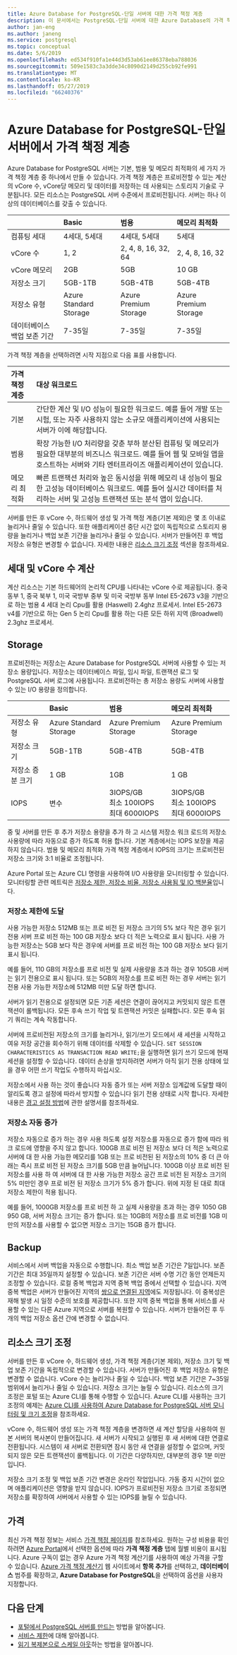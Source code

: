 ```yaml
---
title: Azure Database for PostgreSQL-단일 서버에 대한 가격 책정 계층
description: 이 문서에서는 PostgreSQL-단일 서버에 대한 Azure Database의 가격 책정 계층을 설명합니다.
author: jan-eng
ms.author: janeng
ms.service: postgresql
ms.topic: conceptual
ms.date: 5/6/2019
ms.openlocfilehash: ed534f910fa1e44d3d53ab61ee86378eba788036
ms.sourcegitcommit: 509e1583c3a3dde34c8090d2149d255cb92fe991
ms.translationtype: MT
ms.contentlocale: ko-KR
ms.lasthandoff: 05/27/2019
ms.locfileid: "66240376"
---
```

# <a name="pricing-tiers-in-azure-database-for-postgresql---single-server"></a>Azure Database for PostgreSQL-단일 서버에서 가격 책정 계층

Azure Database for PostgreSQL 서버는 기본, 범용 및 메모리 최적화의 세 가지 가격 책정 계층 중 하나에서 만들 수 있습니다. 가격 책정 계층은 프로비전할 수 있는 계산의 vCore 수, vCore당 메모리 및 데이터를 저장하는 데 사용되는 스토리지 기술로 구분됩니다. 모든 리소스는 PostgreSQL 서버 수준에서 프로비전됩니다. 서버는 하나 이상의 데이터베이스를 갖출 수 있습니다.

|    | **Basic** | **범용** | **메모리 최적화** |
|:---|:----------|:--------------------|:---------------------|
| 컴퓨팅 세대 | 4세대, 5세대 | 4세대, 5세대 | 5세대 |
| vCore 수 | 1, 2 | 2, 4, 8, 16, 32, 64 |2, 4, 8, 16, 32 |
| vCore 메모리 | 2GB | 5GB | 10 GB |
| 저장소 크기 | 5GB-1TB | 5GB-4TB | 5GB-4TB |
| 저장소 유형 | Azure Standard Storage | Azure Premium Storage | Azure Premium Storage |
| 데이터베이스 백업 보존 기간 | 7-35일 | 7-35일 | 7-35일 |

가격 책정 계층을 선택하려면 시작 지점으로 다음 표를 사용합니다.

| 가격 책정 계층  | 대상 워크로드 |
|:-------------|:-----------------|
| 기본 | 간단한 계산 및 I/O 성능이 필요한 워크로드. 예를 들어 개발 또는 시험, 또는 자주 사용하지 않는 소규모 애플리케이션에 사용되는 서버가 이에 해당합니다. |
| 범용 | 확장 가능한 I/O 처리량을 갖춘 부하 분산된 컴퓨팅 및 메모리가 필요한 대부분의 비즈니스 워크로드. 예를 들어 웹 및 모바일 앱을 호스트하는 서버와 기타 엔터프라이즈 애플리케이션이 있습니다.|
| 메모리 최적화 | 빠른 트랜잭션 처리와 높은 동시성을 위해 메모리 내 성능이 필요한 고성능 데이터베이스 워크로드. 예를 들어 실시간 데이터를 처리하는 서버 및 고성능 트랜잭션 또는 분석 앱이 있습니다.|

서버를 만든 후 vCore 수, 하드웨어 생성 및 가격 책정 계층(기본 제외)은 몇 초 이내로 늘리거나 줄일 수 있습니다. 또한 애플리케이션 중단 시간 없이 독립적으로 스토리지 용량을 늘리거나 백업 보존 기간을 늘리거나 줄일 수 있습니다. 서버가 만들어진 후 백업 저장소 유형은 변경할 수 없습니다. 자세한 내용은 [리소스 크기 조정](#scale-resources) 섹션을 참조하세요.

## <a name="compute-generations-and-vcores"></a>세대 및 vCore 수 계산

계산 리소스는 기본 하드웨어의 논리적 CPU를 나타내는 vCore 수로 제공됩니다. 중국 동부 1, 중국 북부 1, 미국 국방부 중부 및 미국 국방부 동부 Intel E5-2673 v3을 기반으로 하는 범용 4 세대 논리 Cpu를 활용 (Haswell) 2.4ghz 프로세서. Intel E5-2673 v4를 기반으로 하는 Gen 5 논리 Cpu를 활용 하는 다른 모든 하위 지역 (Broadwell) 2.3ghz 프로세서.

## <a name="storage"></a>Storage

프로비전하는 저장소는 Azure Database for PostgreSQL 서버에 사용할 수 있는 저장소 용량입니다. 저장소는 데이터베이스 파일, 임시 파일, 트랜잭션 로그 및 PostgreSQL 서버 로그에 사용됩니다. 프로비전하는 총 저장소 용량도 서버에 사용할 수 있는 I/O 용량을 정의합니다.

|    | **Basic** | **범용** | **메모리 최적화** |
|:---|:----------|:--------------------|:---------------------|
| 저장소 유형 | Azure Standard Storage | Azure Premium Storage | Azure Premium Storage |
| 저장소 크기 | 5GB-1TB | 5GB-4TB | 5GB-4TB |
| 저장소 증분 크기 | 1 GB | 1GB | 1 GB |
| IOPS | 변수 |3IOPS/GB<br/>최소 100IOPS<br/>최대 6000IOPS | 3IOPS/GB<br/>최소 100IOPS<br/>최대 6000IOPS |

중 및 서버를 만든 후 추가 저장소 용량을 추가 하 고 시스템 저장소 워크 로드의 저장소 사용량에 따라 자동으로 증가 하도록 허용 합니다. 기본 계층에서는 IOPS 보장을 제공하지 않습니다. 범용 및 메모리 최적화 가격 책정 계층에서 IOPS의 크기는 프로비전된 저장소 크기와 3:1 비율로 조정됩니다.

Azure Portal 또는 Azure CLI 명령을 사용하여 I/O 사용량을 모니터링할 수 있습니다. 모니터링할 관련 메트릭은 [저장소 제한, 저장소 비율, 저장소 사용됨 및 IO 백분율](concepts-monitoring.md)입니다.

### <a name="reaching-the-storage-limit"></a>저장소 제한에 도달

사용 가능한 저장소 512MB 또는 프로 비전 된 저장소 크기의 5% 보다 작은 경우 읽기 전용 서버 프로 비전 하는 100 GB 저장소 보다 더 적은 노력으로 표시 됩니다. 사용 가능한 저장소는 5GB 보다 작은 경우에 서버를 프로 비전 하는 100 GB 저장소 보다 읽기 표시 됩니다.

예를 들어, 110 GB의 저장소를 프로 비전 및 실제 사용량을 초과 하는 경우 105GB 서버는 읽기 전용으로 표시 됩니다. 또는 5GB의 저장소를 프로 비전 하는 경우 서버는 읽기 전용 사용 가능한 저장소에 512MB 미만 도달 하면 합니다.

서버가 읽기 전용으로 설정되면 모든 기존 세션은 연결이 끊어지고 커밋되지 않은 트랜잭션이 롤백됩니다. 모든 후속 쓰기 작업 및 트랜잭션 커밋은 실패합니다. 모든 후속 읽기 쿼리는 계속 작동합니다.  

서버에 프로비전된 저장소의 크기를 늘리거나, 읽기/쓰기 모드에서 새 세션을 시작하고 여유 저장 공간을 회수하기 위해 데이터를 삭제할 수 있습니다. `SET SESSION CHARACTERISTICS AS TRANSACTION READ WRITE;`을 실행하면 읽기 쓰기 모드에 현재 세션을 설정할 수 있습니다. 데이터 손상을 방지하려면 서버가 아직 읽기 전용 상태에 있을 경우 어떤 쓰기 작업도 수행하지 마십시오.

저장소에서 사용 하는 것이 좋습니다 자동 증가 또는 서버 저장소 임계값에 도달할 때이 알리도록 경고 설정에 따라서 방지할 수 있습니다 읽기 전용 상태로 시작 합니다. 자세한 내용은 [경고 설정 방법](howto-alert-on-metric.md)에 관한 설명서를 참조하세요.

### <a name="storage-auto-grow"></a>저장소 자동 증가

저장소 자동으로 증가 하는 경우 사용 하도록 설정 저장소를 자동으로 증가 함에 따라 워크 로드에 영향을 주지 않고 합니다. 100GB 프로 비전 된 저장소 보다 더 적은 노력으로 서버에 대 한 사용 가능한 메모리를 1GB 또는 프로 비전된 된 저장소의 10% 중 더 큰 아래는 즉시 프로 비전 된 저장소 크기를 5GB 만큼 늘어납니다. 100GB 이상 프로 비전 된 저장소를 사용 하 여 서버에 대 한 사용 가능한 저장소 공간 프로 비전 된 저장소 크기의 5% 미만인 경우 프로 비전 된 저장소 크기가 5% 증가 합니다. 위에 지정 된 대로 최대 저장소 제한이 적용 됩니다.

예를 들어, 1000GB 저장소를 프로 비전 하 고 실제 사용량을 초과 하는 경우 1050 GB 950 GB, 서버 저장소 크기는 증가 합니다. 또는 10GB의 저장소를 프로 비전를 1GB 미만의 저장소를 사용할 수 없으면 저장소 크기는 15GB 증가 합니다.

## <a name="backup"></a>Backup

서비스에서 서버 백업을 자동으로 수행합니다. 최소 백업 보존 기간은 7일입니다. 보존 기간은 최대 35일까지 설정할 수 있습니다. 보존 기간은 서버 수명 기간 동안 언제든지 조정할 수 있습니다. 로컬 중복 백업과 지역 중복 백업 중에서 선택할 수 있습니다. 지역 중복 백업은 서버가 만들어진 지역의 [쌍으로 연결된 지역](https://docs.microsoft.com/azure/best-practices-availability-paired-regions)에도 저장됩니다. 이 중복성은 재해 발생 시 일정 수준의 보호를 제공합니다. 또한 지역 중복 백업을 통해 서비스를 사용할 수 있는 다른 Azure 지역으로 서버를 복원할 수 있습니다. 서버가 만들어진 후 두 개의 백업 저장소 옵션 간에 변경할 수 없습니다.

## <a name="scale-resources"></a>리소스 크기 조정

서버를 만든 후 vCore 수, 하드웨어 생성, 가격 책정 계층(기본 제외), 저장소 크기 및 백업 보존 기간을 독립적으로 변경할 수 있습니다. 서버가 만들어진 후 백업 저장소 유형은 변경할 수 없습니다. vCore 수는 늘리거나 줄일 수 있습니다. 백업 보존 기간은 7~35일 범위에서 늘리거나 줄일 수 있습니다. 저장소 크기는 늘릴 수 있습니다. 리소스의 크기 조정은 포털 또는 Azure CLI를 통해 수행할 수 있습니다. Azure CLI를 사용하는 크기 조정의 예제는 [Azure CLI를 사용하여 Azure Database for PostgreSQL 서버 모니터링 및 크기 조정](scripts/sample-scale-server-up-or-down.md)을 참조하세요.

vCore 수, 하드웨어 생성 또는 가격 책정 계층을 변경하면 새 계산 할당을 사용하여 원본 서버의 복사본이 만들어집니다. 새 서버가 시작되고 실행된 후 새 서버에 대한 연결로 전환됩니다. 시스템이 새 서버로 전환되면 잠시 동안 새 연결을 설정할 수 없으며, 커밋되지 않은 모든 트랜잭션이 롤백됩니다. 이 기간은 다양하지만, 대부분의 경우 1분 미만입니다.

저장소 크기 조정 및 백업 보존 기간 변경은 온라인 작업입니다. 가동 중지 시간이 없으며 애플리케이션은 영향을 받지 않습니다. IOPS가 프로비전된 저장소 크기로 조정되면 저장소를 확장하여 서버에서 사용할 수 있는 IOPS를 늘릴 수 있습니다.

## <a name="pricing"></a>가격

최신 가격 책정 정보는 서비스 [가격 책정 페이지](https://azure.microsoft.com/pricing/details/PostgreSQL/)를 참조하세요. 원하는 구성 비용을 확인하려면 [Azure Portal](https://portal.azure.com/#create/Microsoft.PostgreSQLServer)에서 선택한 옵션에 따라 **가격 책정 계층** 탭에 월별 비용이 표시됩니다. Azure 구독이 없는 경우 Azure 가격 책정 계산기를 사용하여 예상 가격을 구할 수 있습니다. [Azure 가격 책정 계산기](https://azure.microsoft.com/pricing/calculator/) 웹 사이트에서 **항목 추가**를 선택하고, **데이터베이스** 범주를 확장하고, **Azure Database for PostgreSQL**을 선택하여 옵션을 사용자 지정합니다.

## <a name="next-steps"></a>다음 단계

- [포털에서 PostgreSQL 서버를 만드는](tutorial-design-database-using-azure-portal.md) 방법을 알아봅니다.
- [서비스 제한](concepts-limits.md)에 대해 알아봅니다. 
- [읽기 복제본으로 스케일 아웃](howto-read-replicas-portal.md)하는 방법을 알아봅니다.
